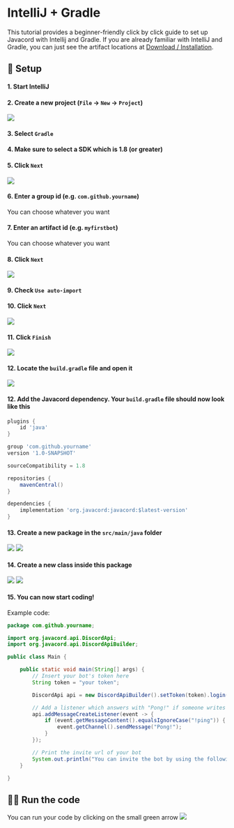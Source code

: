 # IntelliJ + Gradle

This tutorial provides a beginner-friendly click by click guide to set up Javacord with Intellij and Gradle.
If you are already familiar with IntelliJ and Gradle, you can just see the artifact locations at [Download / Installation](/wiki/getting-started/download-installation.md).

## :wrench: Setup

#### **1.** Start IntelliJ

#### **2.** Create a new project (`File` -> `New` -> `Project`)

![](./img-intellij-gradle/create-project.png)

#### **3.** Select `Gradle`

#### **4.** Make sure to select a SDK which is 1.8 (or greater)

#### **5.** Click `Next`

![](./img-intellij-gradle/select-gradle.png)

#### **6.** Enter a group id (e.g. `com.github.yourname`)

You can choose whatever you want

#### **7.** Enter an artifact id (e.g. `myfirstbot`)

You can choose whatever you want

#### **8.** Click `Next`

![](./img-intellij-gradle/new-project.png)

#### **9.** Check `Use auto-import`

#### **10.** Click `Next`

![](./img-intellij-gradle/new-project-2.png)

#### **11.** Click `Finish`

![](./img-intellij-gradle/new-project-3.png)

#### **12.** Locate the `build.gradle` file and open it

![](./img-intellij-gradle/after-finished.png)

#### **12.** Add the Javacord dependency. Your `build.gradle` file should now look like this

<LatestVersionInfo/>

```groovy
plugins {
    id 'java'
}

group 'com.github.yourname'
version '1.0-SNAPSHOT'

sourceCompatibility = 1.8

repositories {
    mavenCentral()
}

dependencies {
    implementation 'org.javacord:javacord:$latest-version'
}
```

#### **13.** Create a new package in the `src/main/java` folder

![](./img-intellij-gradle/new-package.png)
![](./img-intellij-gradle/new-package-2.png)

#### **14.** Create a new class inside this package

![](./img-intellij-gradle/new-class.png)
![](./img-intellij-gradle/new-class-2.png)

#### **15.** You can now start coding!

Example code:
```java
package com.github.yourname;

import org.javacord.api.DiscordApi;
import org.javacord.api.DiscordApiBuilder;

public class Main {

    public static void main(String[] args) {
        // Insert your bot's token here
        String token = "your token";

        DiscordApi api = new DiscordApiBuilder().setToken(token).login().join();

        // Add a listener which answers with "Pong!" if someone writes "!ping"
        api.addMessageCreateListener(event -> {
            if (event.getMessageContent().equalsIgnoreCase("!ping")) {
                event.getChannel().sendMessage("Pong!");
            }
        });

        // Print the invite url of your bot
        System.out.println("You can invite the bot by using the following url: " + api.createBotInvite());
    }

}
```

## :running_woman: Run the code

You can run your code by clicking on the small green arrow
![](./img-intellij-gradle/run-the-bot.png)